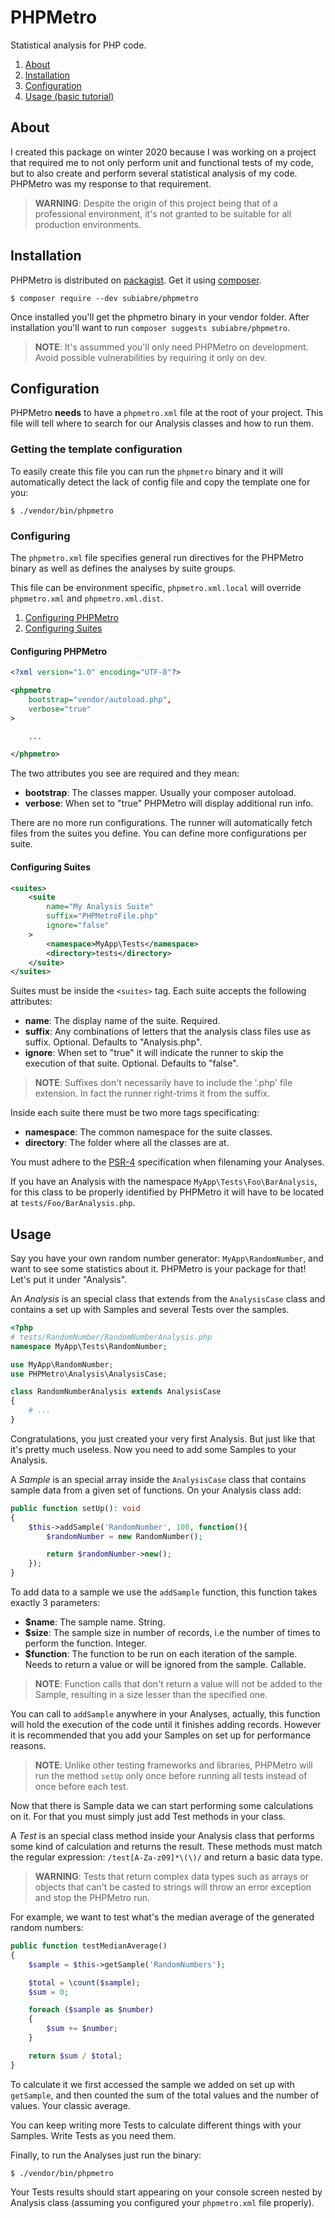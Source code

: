 # PHPMetro
Statistical analysis for PHP code.

1. [About](#About)
2. [Installation](#Installation)
3. [Configuration](#Configuration)
4. [Usage (basic tutorial)](#Usage)

## About
I created this package on winter 2020 because I was working on a project that required me to not only perform unit and functional tests of my code, but to also create and perform several statistical analysis of my code. PHPMetro was my response to that requirement.

>**WARNING**: Despite the origin of this project being that of a professional environment, it's not granted to be suitable for all production environments.

## Installation
PHPMetro is distributed on [packagist](https://packagist.org/packages/subiabre/phpmetro). Get it using [composer](https://getcomposer.org).

```console
$ composer require --dev subiabre/phpmetro
```

Once installed you'll get the phpmetro binary in your vendor folder. After installation you'll want to run `composer suggests subiabre/phpmetro`.

>**NOTE**: It's assummed you'll only need PHPMetro on development. Avoid possible vulnerabilities by requiring it only on dev.

## Configuration
PHPMetro **needs** to have a `phpmetro.xml` file at the root of your project. This file will tell where to search for our Analysis classes and how to run them.

### Getting the template configuration
To easily create this file you can run the `phpmetro` binary and it will automatically detect the lack of config file and copy the template one for you:

```console
$ ./vendor/bin/phpmetro
```

### Configuring
The `phpmetro.xml` file specifies general run directives for the PHPMetro binary as well as defines the analyses by suite groups.

This file can be environment specific, `phpmetro.xml.local` will override `phpmetro.xml` and `phpmetro.xml.dist`.

1. [Configuring PHPMetro](#Configuring-PHPMetro)
2. [Configuring Suites](#Configuring-Suites)

#### Configuring PHPMetro
```xml
<?xml version="1.0" encoding="UTF-8"?>

<phpmetro
    bootstrap="vendor/autoload.php",
    verbose="true" 
>

    ...

</phpmetro>

```

The two attributes you see are required and they mean:
- **bootstrap**: The classes mapper. Usually your composer autoload.
- **verbose**: When set to "true" PHPMetro will display additional run info.

There are no more run configurations. The runner will automatically fetch files from the suites you define. You can define more configurations per suite.

#### Configuring Suites
```xml
<suites>
    <suite
        name="My Analysis Suite"
        suffix="PHPMetroFile.php"
        ignore="false"
    >
        <namespace>MyApp\Tests</namespace>
        <directory>tests</directory>
    </suite>
</suites>

```

Suites must be inside the `<suites>` tag. Each suite accepts the following attributes:
- **name**: The display name of the suite. Required.
- **suffix**: Any combinations of letters that the analysis class files use as suffix. Optional. Defaults to "Analysis.php".
- **ignore**: When set to "true" it will indicate the runner to skip the execution of that suite. Optional. Defaults to "false".

>**NOTE**: Suffixes don't necessarily have to include the '.php' file extension. In fact the runner right-trims it from the suffix.

Inside each suite there must be two more tags specificating:
- **namespace**: The common namespace for the suite classes.
- **directory**: The folder where all the classes are at.

You must adhere to the [PSR-4](https://getcomposer.org/doc/04-schema.md#psr-4) specification when filenaming your Analyses.

If you have an Analysis with the namespace `MyApp\Tests\Foo\BarAnalysis`, for this class to be properly identified by PHPMetro it will have to be located at `tests/Foo/BarAnalysis.php`.

## Usage
Say you have your own random number generator: `MyApp\RandomNumber`, and want to see some statistics about it. PHPMetro is your package for that! Let's put it under "Analysis".

An *Analysis* is an special class that extends from the `AnalysisCase` class and contains a set up with Samples and several Tests over the samples.

```php
<?php
# tests/RandomNumber/RandomNumberAnalysis.php
namespace MyApp\Tests\RandomNumber;

use MyApp\RandomNumber;
use PHPMetro\Analysis\AnalysisCase;

class RandomNumberAnalysis extends AnalysisCase
{
    # ...
}

```

Congratulations, you just created your very first Analysis. But just like that it's pretty much useless. Now you need to add some Samples to your Analysis.

A *Sample* is an special array inside the `AnalysisCase` class that contains sample data from a given set of functions. On your Analysis class add:

```php
public function setUp(): void
{
    $this->addSample('RandomNumber', 100, function(){
        $randomNumber = new RandomNumber();

        return $randomNumber->new();
    });
}
```

To add data to a sample we use the `addSample` function, this function takes exactly 3 parameters:

- **$name**: The sample name. String.
- **$size**: The sample size in number of records, i.e the number of times to perform the function. Integer.
- **$function**: The function to be run on each iteration of the sample. Needs to return a value or will be ignored from the sample. Callable.

>**NOTE**: Function calls that don't return a value will not be added to the Sample, resulting in a size lesser than the specified one.

You can call to `addSample` anywhere in your Analyses, actually, this function will hold the execution of the code until it finishes adding records. However it is recommended that you add your Samples on set up for performance reasons.

>**NOTE**: Unlike other testing frameworks and libraries, PHPMetro will run the method `setUp` only once before running all tests instead of once before each test.

Now that there is Sample data we can start performing some calculations on it. For that you must simply just add Test methods in your class.

A *Test* is an special class method inside your Analysis class that performs some kind of calculation and returns the result. These methods must match the regular expression: `/test[A-Za-z09]*\(\)/` and return a basic data type.

>**WARNING**: Tests that return complex data types such as arrays or objects that can't be casted to strings will throw an error exception and stop the PHPMetro run.

For example, we want to test what's the median average of the generated random numbers:

```php
public function testMedianAverage()
{
    $sample = $this->getSample('RandomNumbers');

    $total = \count($sample);
    $sum = 0;

    foreach ($sample as $number)
    {
        $sum += $number;
    }

    return $sum / $total;
}
```

To calculate it we first accessed the sample we added on set up with `getSample`, and then counted the sum of the total values and the number of values. Your classic average.

You can keep writing more Tests to calculate different things with your Samples. Write Tests as you need them.

Finally, to run the Analyses just run the binary:

```console
$ ./vendor/bin/phpmetro
```

Your Tests results should start appearing on your console screen nested by Analysis class (assuming you configured your `phpmetro.xml` file properly).
